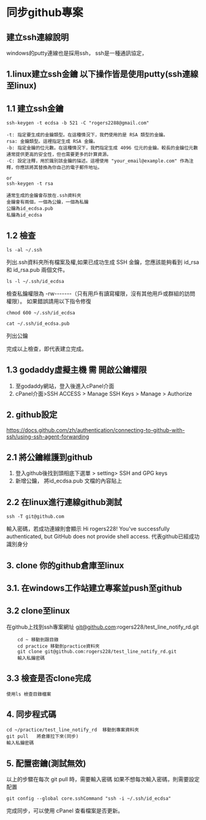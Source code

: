 # 同步github專案

## 建立ssh連線說明
windows的putty連線也是採用ssh，
ssh是一種通訊協定，


## 1.linux建立ssh金鑰  以下操作皆是使用putty(ssh連線至linux) 

## 1.1 建立ssh金鑰

```
ssh-keygen -t ecdsa -b 521 -C "rogers2288@gmail.com"

-t: 指定要生成的金鑰類型。在這種情況下，我們使用的是 RSA 類型的金鑰。
rsa: 金鑰類型。這裡指定生成 RSA 金鑰。
-b: 指定金鑰的位元數。在這種情況下，我們指定生成 4096 位元的金鑰。較長的金鑰位元數通常提供更高的安全性，但也需要更多的計算資源。
-C: 設定注釋，用於識別該金鑰的描述。這裡使用 "your_email@example.com" 作為注釋，你應該將其替換為你自己的電子郵件地址。

or
ssh-keygen -t rsa

通常生成的金鑰會存放在.ssh資料夾
金鑰會有兩個，一個為公鑰，一個為私鑰
公鑰為id_ecdsa.pub
私鑰為id_ecdsa
```
## 1.2 檢查
```
ls -al ~/.ssh   
```
列出.ssh資料夾所有檔案及權,如果已成功生成 SSH 金鑰，您應該能夠看到 id_rsa 和 id_rsa.pub 兩個文件。

```
ls -l ~/.ssh/id_ecdsa
```
檢查私鑰權限為 -rw-------（只有用戶有讀寫權限，沒有其他用戶或群組的訪問權限）。
如果錯誤請用以下指令修復
```
chmod 600 ~/.ssh/id_ecdsa
```

```
cat ~/.ssh/id_ecdsa.pub
```
列出公鑰

完成以上檢查，即代表建立完成。


## 1.3 godaddy虛擬主機 需 開啟公鑰權限
1. 至godaddy網站，登入後進入cPanel介面
2. cPanel介面>SSH ACCESS > Manage SSH Keys > Manage > Authorize


## 2. github設定
https://docs.github.com/zh/authentication/connecting-to-github-with-ssh/using-ssh-agent-forwarding

## 2.1 將公鑰維護到github
1. 登入github後找到頭相底下選單 >  setting> SSH and GPG keys
2. 新增公鑰， 將id_ecdsa.pub 文檔的內容貼上

## 2.2 在linux進行連線github測試
```
ssh -T git@github.com
```
輸入密碼，若成功連線則會顯示
Hi rogers228! You've successfully authenticated, but GitHub does not provide shell access.
代表github已經成功識別身分


## 3. clone 你的github倉庫至linux

## 3.1. 在windows工作站建立專案並push至github

## 3.2 clone至linux
在github上找到ssh專案網址 git@github.com:rogers228/test_line_notify_rd.git
```
    cd ~ 移動到跟目錄
    cd practice 移動到practice資料夾
    git clone git@github.com:rogers228/test_line_notify_rd.git
    輸入私鑰密碼
```
## 3.3 檢查是否clone完成
    使用ls 檢查目錄檔案

## 4. 同步程式碼
```
cd ~/practice/test_line_notify_rd  移動到專案資料夾
git pull   將倉庫拉下來(同步)
輸入私鑰密碼
```

## 5. 配置密鑰(測試無效)
以上的步驟在每次 git pull 時，需要輸入密碼
如果不想每次輸入密碼，則需要設定配置
```
git config --global core.sshCommand "ssh -i ~/.ssh/id_ecdsa"
```

完成同步，可以使用 cPanel 查看檔案是否更新。